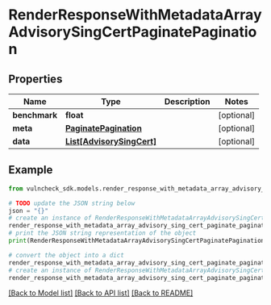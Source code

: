# RenderResponseWithMetadataArrayAdvisorySingCertPaginatePagination


## Properties

Name | Type | Description | Notes
------------ | ------------- | ------------- | -------------
**benchmark** | **float** |  | [optional] 
**meta** | [**PaginatePagination**](PaginatePagination.md) |  | [optional] 
**data** | [**List[AdvisorySingCert]**](AdvisorySingCert.md) |  | [optional] 

## Example

```python
from vulncheck_sdk.models.render_response_with_metadata_array_advisory_sing_cert_paginate_pagination import RenderResponseWithMetadataArrayAdvisorySingCertPaginatePagination

# TODO update the JSON string below
json = "{}"
# create an instance of RenderResponseWithMetadataArrayAdvisorySingCertPaginatePagination from a JSON string
render_response_with_metadata_array_advisory_sing_cert_paginate_pagination_instance = RenderResponseWithMetadataArrayAdvisorySingCertPaginatePagination.from_json(json)
# print the JSON string representation of the object
print(RenderResponseWithMetadataArrayAdvisorySingCertPaginatePagination.to_json())

# convert the object into a dict
render_response_with_metadata_array_advisory_sing_cert_paginate_pagination_dict = render_response_with_metadata_array_advisory_sing_cert_paginate_pagination_instance.to_dict()
# create an instance of RenderResponseWithMetadataArrayAdvisorySingCertPaginatePagination from a dict
render_response_with_metadata_array_advisory_sing_cert_paginate_pagination_from_dict = RenderResponseWithMetadataArrayAdvisorySingCertPaginatePagination.from_dict(render_response_with_metadata_array_advisory_sing_cert_paginate_pagination_dict)
```
[[Back to Model list]](../README.md#documentation-for-models) [[Back to API list]](../README.md#documentation-for-api-endpoints) [[Back to README]](../README.md)


